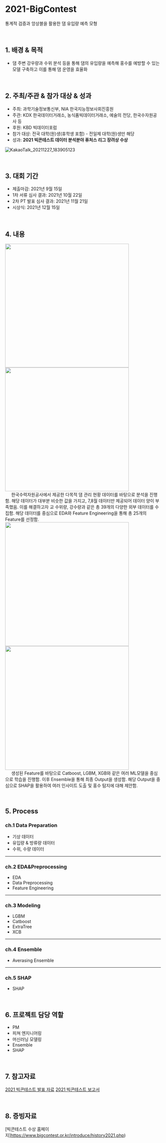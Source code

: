 # 2021-BigContest
통계적 검증과 앙상블을 활용한 댐 유입량 예측 모형

<br>

## 1. 배경 & 목적

- 댐 주변 강우량과 수위 분석 등을 통해 댐의 유입량을 예측해 홍수를 예방할 수 있는 모델 구축하고 이를 통해 댐 운영을 효율화

<br>

## 2. 주최/주관 & 참가 대상 & 성과

- 주최: 과학기술정보통신부, NIA 한국지능정보사회진흥원
- 주관: KDX 한국데이터거래소, 농식품빅데이터거래소, 예술의 전당, 한국수자원공사 등
- 후원: KBD 빅데이터포럼
- 참가 대상: 전국 대학(원)생(휴학생 포함) - 전일제 대학(원)생만 해당
- 성과: **2021 빅콘테스트 데이터 분석분야 퓨처스 리그 장려상 수상**

![KakaoTalk_20211227_183905123](https://github.com/user-attachments/assets/78bd371c-192e-4969-8453-ba106d735513)

<br>

## 3. 대회 기간

- 제출마감: 2021년 9월 15일
- 1차 서류 심사 결과: 2021년 10월 22일
- 2차 PT 발표 심사 결과: 2021년 11월 21일
- 시상식: 2021년 12월 15일 

<br>

## 4. 내용

<img src="https://github.com/user-attachments/assets/1e8bb641-bf5f-405d-9e4a-5a6f674874f0"  width="400"/><img src="https://github.com/user-attachments/assets/abc8f4cc-b15f-4ebf-923f-d2d5155a231b"  width="400"/>
<br>
&nbsp;&nbsp;&nbsp;&nbsp; 한국수력자원공사에서 제공한 다목적 댐 관리 현황 데이터를 바탕으로 분석을 진행함. 해당 데이터가 대부분 비슷한 값을 가지고, 7,8월 데이터만 제공되어 데이터 양이 부족했음. 이를 해결하고자 교 수위량, 강수량과 같은 총 39개의 다양한 외부 데이터를 수집함. 해당 데이터를 중심으로 EDA와 Feature Engineering을 통해 총 25개의 Feature를 선정함.
<br>
<img src="https://github.com/user-attachments/assets/8ad6a8b9-fdc9-46d7-a2a0-160968908b22"  width="400"/><img src="https://github.com/user-attachments/assets/9551052d-3598-4c83-a0ab-5fcf548820de"  width="400"/>
<br>
&nbsp;&nbsp;&nbsp;&nbsp; 생성된 Feature를 바탕으로 Catboost, LGBM, XGB와 같은 여러 ML모델을 중심으로 학습을 진행함. 이후 Ensemble을 통해 최종 Output을 생성함. 해당 Output을 중심으로 SHAP을 활용하여 여러 인사이트 도출 및 홍수 탐지에 대해 제안함.

<br>

## 5. Process

### ch.1 Data Preparation

- 기상 데이터
- 유입량 & 방류량 데이터
- 수위, 수량 데이터

---

### ch.2 EDA&Preprocessing

- EDA
- Data Preprocessing
- Feature Engineering

---

### ch.3 Modeling

- LGBM
- Catboost
- ExtraTree
- XCB

---

### ch.4 Ensemble

- Averasing Ensemble

---

### ch.5 SHAP
- SHAP

<br>

## 6. 프로젝트 담당 역할

- PM
- 피쳐 엔지니어링
- 머신러닝 모델링
- Ensemble
- SHAP

<br>

## 7. 참고자료

[2021 빅콘테스트 발표 자료]()
[2021 빅콘테스트 보고서]()

<br>

## 8. 증빙자료

[빅콘테스트 수상 홈페이지]https://www.bigcontest.or.kr/introduce/history2021.php)
